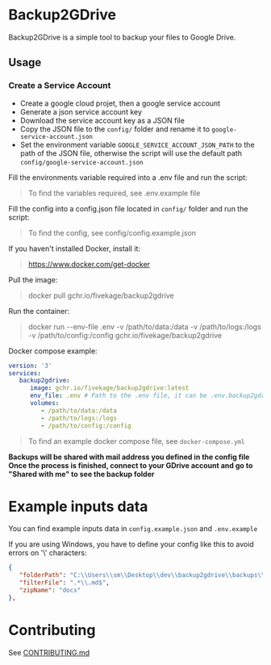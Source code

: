 # Backup2GDrive

Backup2GDrive is a simple tool to backup your files to Google Drive.

## Usage

### Create a Service Account

- Create a google cloud projet, then a google service account
- Generate a json service account key
- Download the service account key as a JSON file
- Copy the JSON file to the `config/` folder and rename it to `google-service-account.json`
- Set the environment variable `GOOGLE_SERVICE_ACCOUNT_JSON_PATH` to the path of the JSON file, otherwise the script will use the default path `config/google-service-account.json`

Fill the environments variable required into a .env file and run the script:
> To find the variables required, see .env.example file

Fill the config into a config.json file located in `config/` folder and run the script:
> To find the config, see config/config.example.json

If you haven't installed Docker, install it:
> https://www.docker.com/get-docker

Pull the image:
> docker pull gchr.io/fivekage/backup2gdrive

Run the container:
> docker run --env-file .env -v /path/to/data:/data -v /path/to/logs:/logs -v /path/to/config:/config gchr.io/fivekage/backup2gdrive

Docker compose example:
```yaml
version: '3'
services:
   backup2gdrive:
      image: gchr.io/fivekage/backup2gdrive:latest
      env_file: .env # Path to the .env file, it can be .env.backup2gdrive if you want to use a different name
      volumes:
         - /path/to/data:/data
         - /path/to/logs:/logs
         - /path/to/config:/config
```
> To find an example docker compose file, see `docker-compose.yml`

**Backups will be shared with mail address you defined in the config file**
**Once the process is finished, connect to your GDrive account and go to "Shared with me" to see the backup folder**

# Example inputs data

You can find example inputs data in `config.example.json` and `.env.example`

If you are using Windows, you have to define your config like this to avoid errors on '\\' characters: 

```json
{
   "folderPath": "C:\\Users\\sm\\Desktop\\dev\\backup2gdrive\\backups\\",
   "filterFile": ".*\\.md$",
   "zipName": "docs"
},
```

# Contributing

See [CONTRIBUTING.md](CONTRIBUTING.md)